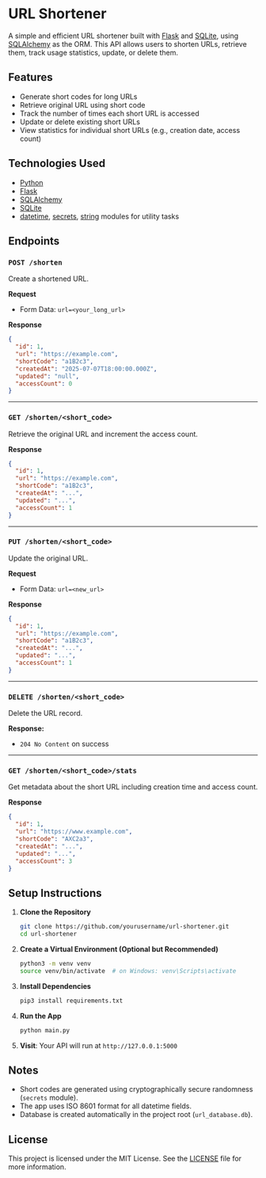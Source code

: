 # URL Shortener

A simple and efficient URL shortener built with [Flask](w) and [SQLite](w), using [SQLAlchemy](w) as the ORM. This API allows users to shorten URLs, retrieve them, track usage statistics, update, or delete them.

## Features

* Generate short codes for long URLs
* Retrieve original URL using short code
* Track the number of times each short URL is accessed
* Update or delete existing short URLs
* View statistics for individual short URLs (e.g., creation date, access count)

## Technologies Used

* [Python](w)
* [Flask](w)
* [SQLAlchemy](w)
* [SQLite](w)
* [datetime](w), [secrets](w), [string](w) modules for utility tasks

## Endpoints

### `POST /shorten`

Create a shortened URL.

**Request**

* Form Data: `url=<your_long_url>`

**Response**

```json
{
  "id": 1,
  "url": "https://example.com",
  "shortCode": "a1B2c3",
  "createdAt": "2025-07-07T18:00:00.000Z",
  "updated": "null",
  "accessCount": 0
}
```

---

### `GET /shorten/<short_code>`

Retrieve the original URL and increment the access count.

**Response**

```json
{
  "id": 1,
  "url": "https://example.com",
  "shortCode": "a1B2c3",
  "createdAt": "...",
  "updated": "...",
  "accessCount": 1
}
```

---

### `PUT /shorten/<short_code>`

Update the original URL.

**Request**

* Form Data: `url=<new_url>`

**Response**
```json
{
  "id": 1,
  "url": "https://example.com",
  "shortCode": "a1B2c3",
  "createdAt": "...",
  "updated": "...",
  "accessCount": 1
}
```
---

### `DELETE /shorten/<short_code>`

Delete the URL record.

**Response:**

* `204 No Content` on success

---

### `GET /shorten/<short_code>/stats`

Get metadata about the short URL including creation time and access count.

**Response**

```json
{
  "id": 1,
  "url": "https://www.example.com",
  "shortCode": "AXC2a3",
  "createdAt": "...",
  "updated": "...",
  "accessCount": 3
}
```

## Setup Instructions

1. **Clone the Repository**

   ```bash
   git clone https://github.com/yourusername/url-shortener.git
   cd url-shortener
   ```

2. **Create a Virtual Environment (Optional but Recommended)**

   ```bash
   python3 -m venv venv
   source venv/bin/activate  # on Windows: venv\Scripts\activate
   ```

3. **Install Dependencies**

   ```bash
   pip3 install requirements.txt
   ```

4. **Run the App**

   ```bash
   python main.py
   ```

5. **Visit**:
   Your API will run at `http://127.0.0.1:5000`

## Notes

* Short codes are generated using cryptographically secure randomness (`secrets` module).
* The app uses ISO 8601 format for all datetime fields.
* Database is created automatically in the project root (`url_database.db`).

## License

This project is licensed under the MIT License. See the [LICENSE](w) file for more information.